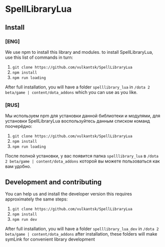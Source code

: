 # SpellLibraryLua
## Install
### [ENG]
We use npm to install this library and modules. to install SpellLibraryLua, use this list of commands in turn:
 1. `git clone https://github.com/vulkantsk/SpellLibraryLua`
 2. `npm install`
 3. `npm run loading`

After full installation, you will have a folder `spelllibrary_lua` in `/dota 2 beta/game | content/dota_addons` which you can use as you like.
### [RUS]
Мы используем npm для установки данной библиотеки и модулями, для установки SpellLibraryLua воспользуйтесь данным списком команд поочерёдно:
 1. `git clone https://github.com/vulkantsk/SpellLibraryLua`
 2. `npm install`
 3. `npm run loading`

 После полной установки, у вас появится папка `spelllibrary_lua` в `/dota 2 beta/game | content/dota_addons` которой вы можете пользоваться как вам удобно.

## Development and contributing
You can help us and install the developer version this requires approximately the same steps:
 1. `git clone https://github.com/vulkantsk/SpellLibraryLua`
 2. `npm install`
 3. `npm run dev`

 After full installation, you will have a folder `spelllibrary_lua_dev` in `/dota 2 beta/game | content/dota_addons` after installation, these folders will make symLink for convenient library development
 